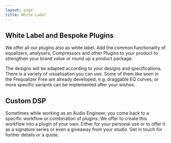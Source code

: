 ```yaml
---
layout: page
title: White Label
---
```


## White Label and Bespoke Plugins

We offer all our plugins also as white label. 
Add the common functionality of equalizers, analysers, Compressors and other Plugins to your product to strengthen your brand value or round up a product package.

The designs will be adapted according to your designs and specifications. There is a variety of visualisation you can use. Some of them like seen in the Frequalizer Free are already developed, e.g. draggable EQ curves, or more specific variants can be implemented after your wishes.

## Custom DSP

Sometimes while working as an Audio Engineer, you come back to a specific workflow or combination of plugins.
We offer to create this workflow into a plugin of your own. Either for your personal use or to offer it as a signature series or even a giveaway from your studio.
Get in touch for further details or a quote.

